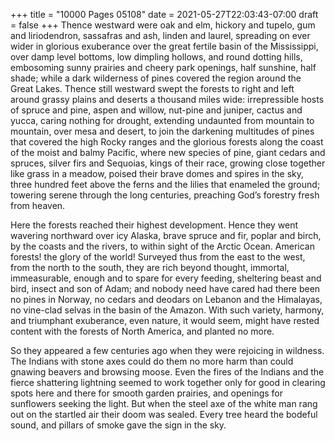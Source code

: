+++
title = "10000 Pages 05108"
date = 2021-05-27T22:03:43-07:00
draft = false
+++
Thence westward were oak and elm, hickory and tupelo, gum and liriodendron, sassafras and ash, linden and laurel, spreading on ever wider in glorious exuberance over the great fertile basin of the Mississippi, over damp level bottoms, low dimpling hollows, and round dotting hills, embosoming sunny prairies and cheery park openings, half sunshine, half shade; while a dark wilderness of pines covered the region around the Great Lakes. Thence still westward swept the forests to right and left around grassy plains and deserts a thousand miles wide: irrepressible hosts of spruce and pine, aspen and willow, nut-pine and juniper, cactus and yucca, caring nothing for drought, extending undaunted from mountain to mountain, over mesa and desert, to join the darkening multitudes of pines that covered the high Rocky ranges and the glorious forests along the coast of the moist and balmy Pacific, where new species of pine, giant cedars and spruces, silver firs and Sequoias, kings of their race, growing close together like grass in a meadow, poised their brave domes and spires in the sky, three hundred feet above the ferns and the lilies that enameled the ground; towering serene through the long centuries, preaching God’s forestry fresh from heaven.

Here the forests reached their highest development. Hence they went wavering northward over icy Alaska, brave spruce and fir, poplar and birch, by the coasts and the rivers, to within sight of the Arctic Ocean. American forests! the glory of the world! Surveyed thus from the east to the west, from the north to the south, they are rich beyond thought, immortal, immeasurable, enough and to spare for every feeding, sheltering beast and bird, insect and son of Adam; and nobody need have cared had there been no pines in Norway, no cedars and deodars on Lebanon and the Himalayas, no vine-clad selvas in the basin of the Amazon. With such variety, harmony, and triumphant exuberance, even nature, it would seem, might have rested content with the forests of North America, and planted no more.

So they appeared a few centuries ago when they were rejoicing in wildness. The Indians with stone axes could do them no more harm than could gnawing beavers and browsing moose. Even the fires of the Indians and the fierce shattering lightning seemed to work together only for good in clearing spots here and there for smooth garden prairies, and openings for sunflowers seeking the light. But when the steel axe of the white man rang out on the startled air their doom was sealed. Every tree heard the bodeful sound, and pillars of smoke gave the sign in the sky.
